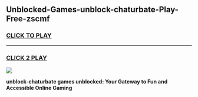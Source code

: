 
## Unblocked-Games-unblock-chaturbate-Play-Free-zscmf
<h3>
<a href="https://premium76.site?title=unblock-chaturbate&ref=23A">CLICK TO PLAY</a></h3>
<hr>

<h3>
<a href="https://premium76.site?title=unblock-chaturbate&ref=23A">CLICK 2 PLAY</a>
  
</h3>

<a href="https://premium76.site?title=unblock-chaturbate&ref=23A"><img src="https://clearcache.store/games.png"></a>


**unblock-chaturbate games unblocked: Your Gateway to Fun and Accessible Online Gaming**
